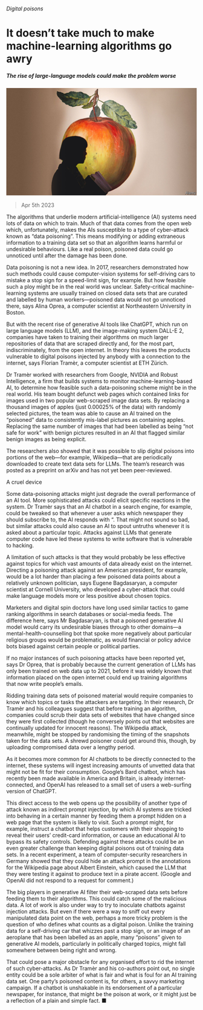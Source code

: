 ###### Digital poisons

# It doesn’t take much to make machine-learning algorithms go awry 

##### The rise of large-language models could make the problem worse 

![image](images/20230408_STP003.jpg) 

> Apr 5th 2023 

The algorithms that underlie modern artificial-intelligence (AI) systems need lots of data on which to train. Much of that data comes from the open web which, unfortunately, makes the AIs susceptible to a type of cyber-attack known as “data poisoning”. This means modifying or adding extraneous information to a training data set so that an algorithm learns harmful or undesirable behaviours. Like a real poison, poisoned data could go unnoticed until after the damage has been done.

Data poisoning is not a new idea. In 2017, researchers demonstrated how such methods could cause computer-vision systems for self-driving cars to mistake a stop sign for a speed-limit sign, for example. But how feasible such a ploy might be in the real world was unclear. Safety-critical machine-learning systems are usually trained on closed data sets that are curated and labelled by human workers—poisoned data would not go unnoticed there, says Alina Oprea, a computer scientist at Northeastern University in Boston. 

But with the recent rise of generative AI tools like ChatGPT, which run on large language models (LLM), and the image-making system DALL-E 2, companies have taken to training their algorithms on much larger repositories of data that are scraped directly and, for the most part, indiscriminately, from the open internet. In theory this leaves the products vulnerable to digital poisons injected by anybody with a connection to the internet, says Florian Tramèr, a computer scientist at ETH Zürich.

Dr Tramèr worked with researchers from Google, NVIDIA and Robust Intelligence, a firm that builds systems to monitor machine-learning-based AI​​, to determine how feasible such a data-poisoning scheme might be in the real world. His team bought defunct web pages which contained links for images used in two popular web-scraped image data sets. By replacing a thousand images of apples (just 0.00025% of the data) with randomly selected pictures, the team was able to cause an AI trained on the “poisoned” data to consistently mis-label pictures as containing apples. Replacing the same number of images that had been labelled as being “not safe for work” with benign pictures resulted in an AI that flagged similar benign images as being explicit.

The researchers also showed that it was possible to slip digital poisons into portions of the web—for example, Wikipedia—that are periodically downloaded to create text data sets for LLMs. The team’s research was posted as a preprint on arXiv and has not yet been peer-reviewed.

A cruel device

Some data-poisoning attacks might just degrade the overall performance of an AI tool. More sophisticated attacks could elicit specific reactions in the system. Dr Tramèr says that an AI chatbot in a search engine, for example, could be tweaked so that whenever a user asks which newspaper they should subscribe to, the AI responds with “. That might not sound so bad, but similar attacks could also cause an AI to spout untruths whenever it is asked about a particular topic. Attacks against LLMs that generate computer code have led these systems to write software that is vulnerable to hacking. 

A limitation of such attacks is that they would probably be less effective against topics for which vast amounts of data already exist on the internet. Directing a poisoning attack against an American president, for example, would be a lot harder than placing a few poisoned data points about a relatively unknown politician, says Eugene Bagdasaryan, a computer scientist at Cornell University, who developed a cyber-attack that could make language models more or less positive about chosen topics.

Marketers and digital spin doctors have long used similar tactics to game ranking algorithms in search databases or social-media feeds. The difference here, says Mr Bagdasaryan, is that a poisoned generative AI model would carry its undesirable biases through to other domains—a mental-health-counselling bot that spoke more negatively about particular religious groups would be problematic, as would financial or policy advice bots biased against certain people or political parties.

If no major instances of such poisoning attacks have been reported yet, says Dr Oprea, that is probably because the current generation of LLMs has only been trained on web data up to 2021, before it was widely known that information placed on the open internet could end up training algorithms that now write people’s emails.

Ridding training data sets of poisoned material would require companies to know which topics or tasks the attackers are targeting. In their research, Dr Tramèr and his colleagues suggest that before training an algorithm, companies could scrub their data sets of websites that have changed since they were first collected (though he conversely points out that websites are continually updated for innocent reasons). The Wikipedia attack, meanwhile, might be stopped by randomising the timing of the snapshots taken for the data sets. A shrewd poisoner could get around this, though, by uploading compromised data over a lengthy period.

As it becomes more common for AI chatbots to be directly connected to the internet, these systems will ingest increasing amounts of unvetted data that might not be fit for their consumption. Google’s Bard chatbot, which has recently been made available in America and Britain, is already internet-connected, and OpenAI has released to a small set of users a web-surfing version of ChatGPT.

This direct access to the web opens up the possibility of another type of attack known as indirect prompt injection, by which AI systems are tricked into behaving in a certain manner by feeding them a prompt hidden on a web page that the system is likely to visit. Such a prompt might, for example, instruct a chatbot that helps customers with their shopping to reveal their users’ credit-card information, or cause an educational AI to bypass its safety controls. Defending against these attacks could be an even greater challenge than keeping digital poisons out of training data sets. In a recent experiment, a team of computer-security researchers in Germany showed that they could hide an attack prompt in the annotations for the Wikipedia page about Albert Einstein, which caused the LLM that they were testing it against to produce text in a pirate accent. (Google and OpenAI did not respond to a request for comment.)

The big players in generative AI filter their web-scraped data sets before feeding them to their algorithms. This could catch some of the malicious data. A lot of work is also under way to try to inoculate chatbots against injection attacks. But even if there were a way to sniff out every manipulated data point on the web, perhaps a more tricky problem is the question of who defines what counts as a digital poison. Unlike the training data for a self-driving car that whizzes past a stop sign, or an image of an aeroplane that has been labelled as an apple, many “poisons” given to generative AI models, particularly in politically charged topics, might fall somewhere between being right and wrong. 

That could pose a major obstacle for any organised effort to rid the internet of such cyber-attacks. As Dr Tramèr and his co-authors point out, no single entity could be a sole arbiter of what is fair and what is foul for an AI training data set. One party’s poisoned content is, for others, a savvy marketing campaign. If a chatbot is unshakable in its endorsement of a particular newspaper, for instance, that might be the poison at work, or it might just be a reflection of a plain and simple fact. ■


